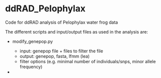 # ddRAD_Pelophylax
Code for ddRAD analysis of Pelophylax water frog data


The different scripts and input/output files as used in the analysis are:
* modify_genepop.py
  * input: genepop file + files to filter the file 
  * output: genepop, fasta, lfmm (lea)
  * filter options (e.g. minimal number of individuals/snps, minor allele frequency)

* 
